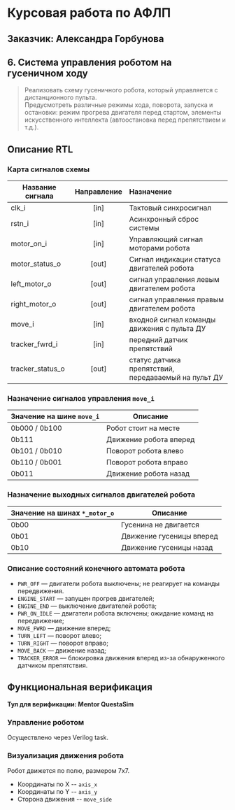 # Курсовая работа по АФЛП

## Заказчик: __Александра Горбунова__

## 6. Система управления роботом на гусеничном ходу

> Реализовать схему гусеничного робота, который управляется с дистанционного пульта.  
> Предусмотреть различные режимы хода, поворота, запуска и остановки: режим прогрева двигателя перед стартом, элементы искусственного интеллекта (автоостановка перед препятствием и т.д.).

## Описание RTL

### Карта сигналов схемы

| Название сигнала | Направление | Назначение |
| ---------------- | :---------: | :---------- |
| clk_i | [in] | Тактовый синхросигнал |  
| rstn_i | [in] | Асинхронный сброс системы |  
| motor_on_i | [in] | Управляющий сигнал моторами робота |
| motor_status_o | [out] | Сигнал индикации статуса двигателей робота
| left_motor_o | [out] | сигнал управления левым двигателем робота |
| right_motor_o | [out] | сигнал управления правым двигателем робота |
| move_i | [in] | входной сигнал команды движения с пульта ДУ |
| tracker_fwrd_i | [in] | передний датчик препятствий |
| tracker_status_o | [out] | статус датчика препятствий, передаваемый на пульт ДУ |

### Назначение сигналов управления `move_i`

| Значение на шине `move_i` | Описание |
| ------------------------- | -------- |
| 0b000  / 0b100            | Робот стоит на месте |
| 0b111                     | Движение робота вперед |
| 0b101 / 0b010             | Поворот робота влево  |
| 0b110 / 0b001             | Поворот робота вправо |
| 0b011                     | Движение робота назад |

### Назначение выходных сигналов двигателей робота

| Значение на шинах `*_motor_o` | Описание |
| ---------------------------   | -------- |
| 0b00                          | Гусенина не двигается |
| 0b01                          | Движение гусеницы вперед |
| 0b10                          | Движение гусеницы назад |

### Описание состояний конечного автомата робота

* `PWR_OFF` — двигатели робота выключены; не реагирует на команды передвижения.  
* `ENGINE_START` — запущен прогрев двигателей;  
* `ENGINE_END` — выключение двигателей робота;
* `PWR_ON_IDLE` — двигатели робота включены; ожидание команд на передвижение;
* `MOVE_FWRD` — движение вперед;
* `TURN_LEFT` — поворот влево;  
* `TURN_RIGHT` — поворот вправо;  
* `MOVE_BACK` — движение назад;
* `TRACKER_ERROR` — блокировка движения вперед из-за обнаруженного датчиком препятствия.

## Функциональная верификация

**Тул для верификации: Mentor QuestaSim**

### Управление роботом

Осуществлено через Verilog task.  
### Визуализация движения робота

Робот движется по полю, размером 7x7.

* Координаты по X -- `axis_x`
* Координаты по Y -- `axis_y`
* Сторона движения -- `move_side`
